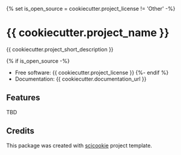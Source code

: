 {% set is_open_source = cookiecutter.project_license != 'Other' -%}
# {{ cookiecutter.project_name }}

{{ cookiecutter.project_short_description }}

{% if is_open_source -%}

- Free software: {{ cookiecutter.project_license }}
{%- endif %}
- Documentation: {{ cookiecutter.documentation_url }}

## Features

TBD

## Credits

This package was created with
[scicookie](https://github.com/osl-incubator/scicookie) project template.
